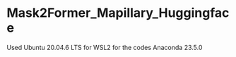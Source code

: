 # Mask2Former_Mapillary_Huggingface

Used Ubuntu 20.04.6 LTS for WSL2 for the codes
Anaconda 23.5.0 
